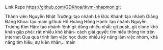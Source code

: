 


Link Repo https://github.com/GDKhoa/tkvm-nhapmon.git


Thành viên
Nguyễn Nhật Trường: tạo nhánh
Lê Đức Khánh:tạo nhánh
Giảng Đăng Khoa: tạo main github
Hồ Hoàng Hồng Hạnh: tạo nhánh
Nguyễn Trường Kim Hân: tạo nhánh
lệnh git dùng nhiều nhất: git push, git clone
khó khăn gặp phải: rât nhiều khó khăn- cách giải quyết: tìm hiểu thông tin trên internet
Qua quá trình làm việc học được nhiều kỹ năng làm việc nhóm, khả năng tìm hiểu, sự kiên nhẫn,..
main
